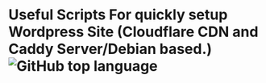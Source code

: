 # Useful Scripts For quickly setup Wordpress Site (Cloudflare CDN and Caddy Server/Debian based.) ![GitHub top language](https://img.shields.io/github/languages/top/rojenzaman/wp-scripts)


